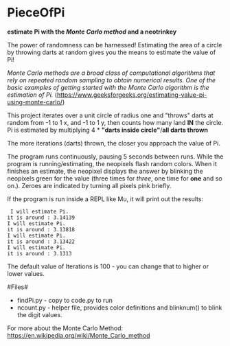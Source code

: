 # PieceOfPi
**estimate Pi with the *Monte Carlo method* and a neotrinkey**

The power of randomness can be harnessed! Estimating the area of a circle by throwing darts at random gives you the means to estimate the value of Pi! 

*Monte Carlo methods are a broad class of computational algorithms that
rely on repeated random sampling to obtain numerical results. One of
the basic examples of getting started with the Monte Carlo algorithm
is the estimation of Pi.* (https://www.geeksforgeeks.org/estimating-value-pi-using-monte-carlo/)

This project iterates over a unit circle of radius one and "throws" darts at random from -1 to 1 x, and -1 to 1 y, then counts how many land **IN** the circle. Pi is estimated by multiplying 4 * **"darts inside circle"**/**all darts thrown**

The more iterations (darts) thrown, the closer you approach the value of Pi.

The program runs continuously, pausing 5 seconds between runs. While the program is running/estimating, the neopixels flash random colors. When it finishes an estimate, the neopixel displays the answer by blinking the neopixels green for the value (three times for *three*, one time for **one** and so on.). Zeroes are indicated by turning all pixels pink briefly.

If the program is run inside a REPL like Mu, it will print out the results:

```
 I will estimate Pi.
it is around : 3.14139
I will estimate Pi.
it is around : 3.13818
I will estimate Pi.
it is around : 3.13422
I will estimate Pi.
it is around : 3.1313 
```

The default value of Iterations is 100 - you can change that to higher or lower values.

#Files#
* findPi.py - copy to code.py to run
* ncount.py - helper file, provides color definitions and blinknum() to blink the digit values.

For more about the Monte Carlo Method: https://en.wikipedia.org/wiki/Monte_Carlo_method
